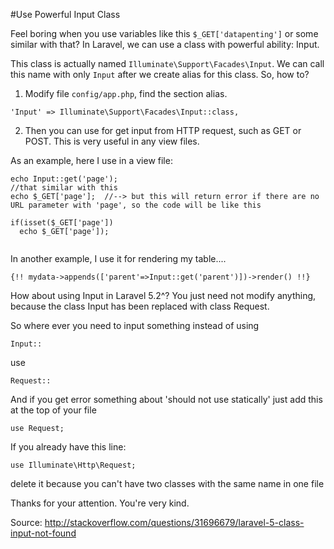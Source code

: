 #Use Powerful Input Class

Feel boring when you use variables like this `$_GET['datapenting']` or some similar with that? In Laravel, we can use a class with powerful ability: Input.

This class is actually named `Illuminate\Support\Facades\Input`. We can call this name with only `Input` after we create alias for this class. So, how to?

1. Modify file `config/app.php`, find the section alias.

```
'Input' => Illuminate\Support\Facades\Input::class,
```

2. Then you can use for get input from HTTP request, such as GET or POST. This is very useful in any view files.

As an example, here I use in a view file:

```
echo Input::get('page');
//that similar with this
echo $_GET['page'];  //--> but this will return error if there are no URL parameter with 'page', so the code will be like this

if(isset($_GET['page'])
  echo $_GET['page']);
  
```

In another example, I use it for rendering my table....

```
{!! mydata->appends(['parent'=>Input::get('parent')])->render() !!}
```

How about using Input in Laravel 5.2^? You just need not modify anything, because the class Input has been replaced with class Request.

So where ever you need to input something instead of using
```
Input:: 
```
use
```
Request::
```
And if you get error something about 'should not use statically' just add this at the top of your file
```
use Request;
```
If you already have this line:

```
use Illuminate\Http\Request;
```
delete it because you can't have two classes with the same name in one file

Thanks for your attention. You're very kind. 

Source: http://stackoverflow.com/questions/31696679/laravel-5-class-input-not-found
